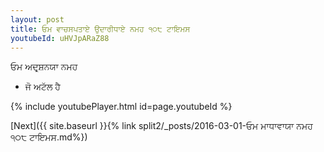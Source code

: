```yaml
---
layout: post
title: ਓਮ ਵਾਚਸਪਤਾਏ ਉਦਾਰੀਧਾਏ ਨਮਹ ੧੦੮ ਟਾਇਮਸ
youtubeId: uHVJpARaZ88
---
```

 
 
 ਓਮ ਅਦਰ੍ਸ਼ਨਯਾ ਨਮਹ  
 
 -  ਜੋ ਅਟੱਲ ਹੈ 
 
  
 
  
 
 
 
 
 
 


{% include youtubePlayer.html id=page.youtubeId %}
 
[Next]({{ site.baseurl }}{% link  split2/_posts/2016-03-01-ਓਮ ਮਾਧਾਵਾਯਾ ਨਮਹ ੧੦੮ ਟਾਇਮਸ.md%})
 
